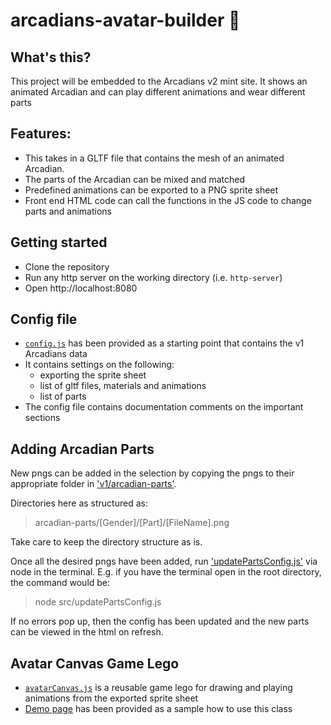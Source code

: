 # arcadians-avatar-builder 🧙

## What's this?

This project will be embedded to the Arcadians v2 mint site. It shows an animated Arcadian and can play different animations and wear different parts

## Features:

-   This takes in a GLTF file that contains the mesh of an animated Arcadian.
-   The parts of the Arcadian can be mixed and matched
-   Predefined animations can be exported to a PNG sprite sheet
-   Front end HTML code can call the functions in the JS code to change parts and animations

## Getting started

-   Clone the repository
-   Run any http server on the working directory (i.e. `http-server`)
-   Open http://localhost:8080

## Config file

-   [`config.js`](src/config.js) has been provided as a starting point that contains the v1 Arcadians data
-   It contains settings on the following:
    -   exporting the sprite sheet
    -   list of gltf files, materials and animations
    -   list of parts
-   The config file contains documentation comments on the important sections

## Adding Arcadian Parts

New pngs can be added in the selection by copying the pngs to their appropriate folder in ['v1/arcadian-parts'](v1/arcadian-parts).

Directories here as structured as:

> arcadian-parts/[Gender]/[Part]/[FileName].png

Take care to keep the directory structure as is.

Once all the desired pngs have been added, run ['updatePartsConfig.js'](src/updatePartsConfig.js) via node in the terminal. E.g. if you have the terminal open in the root directory, the command would be:

> node src/updatePartsConfig.js

If no errors pop up, then the config has been updated and the new parts can be viewed in the html on refresh.

## Avatar Canvas Game Lego

-   [`avatarCanvas.js`](src/avatarCanvas.js) is a reusable game lego for drawing and playing animations from the exported sprite sheet
-   [Demo page](test-avatar-canvas.html) has been provided as a sample how to use this class
